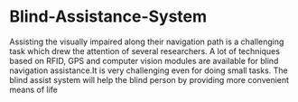 # Blind-Assistance-System

Assisting the visually impaired along their navigation path is a challenging task which drew the attention of several researchers. A lot of techniques based on RFID, GPS and computer vision modules are available for blind navigation assistance.It is very challenging even for doing small tasks. The blind assist system will help the blind person by providing more convenient means of life
